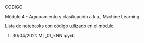 CODIGO

Módulo 4 - Agrupamiento y clasificación
a.k.a., Machine Learning

Lista de notebooks con código utilizado en el módulo.


 1) 30/04/2021: ML_01_kNN.ipynb
